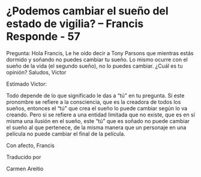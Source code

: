 # ¿Podemos cambiar el sueño del estado de vigilia? – Francis Responde - 57

Pregunta: Hola Francis, Le he oído decir a Tony Parsons que mientras estás dormido y soñando no puedes cambiar tu sueño. Lo mismo ocurre con el sueño de la vida (el segundo sueño), no lo puedes cambiar. ¿Cuál es tu opinión? Saludos, Victor

Estimado Victor:

Todo depende de lo que significado le das a “tú” en tu pregunta. Si este pronombre se refiere a la consciencia, que es la creadora de todos los sueños, entonces el “tú” que crea el sueño lo puede cambiar según lo va creando. Pero si se refiere a una entidad limitada que no existe, que es en sí misma una ilusión en el sueño, este “tú” que es soñado no puede cambiar el sueño al que pertenece, de la misma manera que un personaje en una película no puede cambiar el final de la película.

Con afecto, Francis

Traducido por

Carmen Areitio


